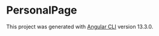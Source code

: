 # PersonalPage

This project was generated with [Angular CLI](https://github.com/angular/angular-cli) version 13.3.0.
